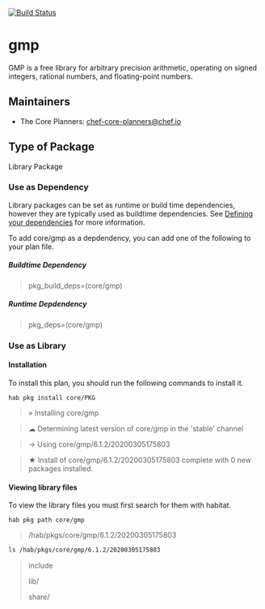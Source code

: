 [![Build Status](https://dev.azure.com/chefcorp-partnerengineering/Chef%20Base%20Plans/_apis/build/status/chef-base-plans.gmp?branchName=master)](https://dev.azure.com/chefcorp-partnerengineering/Chef%20Base%20Plans/_build/latest?definitionId=86&branchName=master)

# gmp

GMP is a free library for arbitrary precision arithmetic, operating on signed integers, rational numbers, and floating-point numbers.

## Maintainers

* The Core Planners: <chef-core-planners@chef.io>

## Type of Package

Library Package

### Use as Dependency

Library packages can be set as runtime or build time dependencies, however they are typically used as buildtime dependencies. See [Defining your dependencies](https://www.habitat.sh/docs/developing-packages/developing-packages/#sts=Define%20Your%20Dependencies) for more information.

To add core/gmp as a depdendency, you can add one of the following to your plan file.

##### Buildtime Dependency

> pkg_build_deps=(core/gmp)

##### Runtime Depdendency

> pkg_deps=(core/gmp)

### Use as Library

#### Installation

To install this plan, you should run the following commands to install it.

`hab pkg install core/PKG`

> » Installing core/gmp

> ☁ Determining latest version of core/gmp in the 'stable' channel

> → Using core/gmp/6.1.2/20200305175803

> ★ Install of core/gmp/6.1.2/20200305175803 complete with 0 new packages installed.

#### Viewing library files

To view the library files you must first search for them with habitat.

`hab pkg path core/gmp`

> /hab/pkgs/core/gmp/6.1.2/20200305175803

```bash
ls /hab/pkgs/core/gmp/6.1.2/20200305175803
```
> include
>
> lib/
>
> share/
